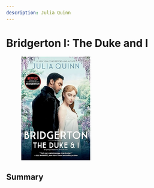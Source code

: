 ```yaml
---
description: Julia Quinn
---
```


# Bridgerton I: The Duke and I

<div align="left"><figure><img src="../.gitbook/assets/dyuke.jpg" alt="" width="184"><figcaption></figcaption></figure></div>

## Summary
